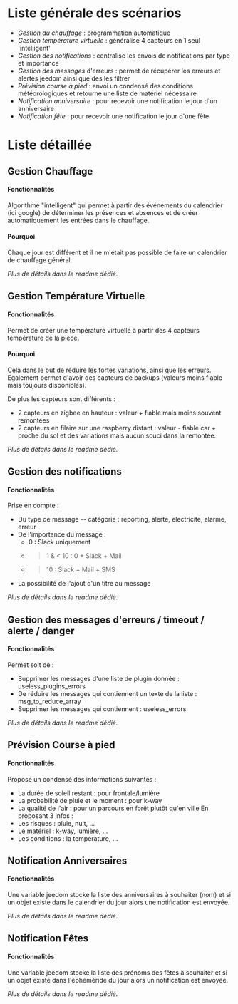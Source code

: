 # Liste générale des scénarios
- *Gestion du chauffage* : programmation automatique 
- *Gestion température virtuelle* : généralise 4 capteurs en 1 seul 'intelligent'
- *Gestion des notifications* : centralise les envois de notifications par type et importance
- *Gestion des messages* d'erreurs : permet de récupérer les erreurs et alertes jeedom ainsi que des les filtrer
- *Prévision course à pied* : envoi un condensé des conditions météorologiques et retourne une liste de matériel nécessaire
- *Notification anniversaire* : pour recevoir une notification le jour d'un anniversaire
- *Notification fête* : pour recevoir une notification le jour d'une fête

# Liste détaillée
## Gestion Chauffage
#### Fonctionnalités
Algorithme "intelligent" qui permet à partir des événements du calendrier (ici google) de déterminer les présences et absences et de créer automatiquement les entrées dans le chauffage.
#### Pourquoi
Chaque jour est différent et il ne m'était pas possible de faire un calendrier de chauffage général.

*Plus de détails dans le readme dédié.*
## Gestion Température Virtuelle
#### Fonctionnalités 
Permet de créer une température virtuelle à partir des 4 capteurs température de la pièce. 
#### Pourquoi 
Cela dans le but de réduire les fortes variations, ainsi que les erreurs. Egalement permet d'avoir des capteurs de backups (valeurs moins fiable mais toujours disponibles).

De plus les capteurs sont différents :
- 2 capteurs en zigbee en hauteur : valeur + fiable mais moins souvent remontées
- 2 capteurs en filaire sur une raspberry distant : valeur - fiable car + proche du sol et des variations mais aucun souci dans la remontée. 

*Plus de détails dans le readme dédié.*
## Gestion des notifications
#### Fonctionnalités
Prise en compte :
- Du type de message -- catégorie : reporting, alerte, electricite, alarme, erreur
- De l'importance du message : 
	- 0 : Slack uniquement
	- > 1 & < 10 : 0 + Slack + Mail 
	- > 10 : Slack + Mail + SMS
- La possibilité de l'ajout d'un titre au message

*Plus de détails dans le readme dédié.*
## Gestion des messages d'erreurs / timeout / alerte / danger
#### Fonctionnalités
Permet soit de : 
- Supprimer les messages d'une liste de plugin donnée : useless_plugins_errors 
- De réduire les messages qui contiennent un texte de la liste : msg_to_reduce_array 
- Supprimer les messages qui contiennent : useless_errors

*Plus de détails dans le readme dédié.*
## Prévision Course à pied
#### Fonctionnalités
Propose un condensé des informations suivantes :
- La durée de soleil restant : pour frontale/lumière
- La probabilité de pluie et le moment : pour k-way
- La qualité de l'air : pour un parcours en forêt plutôt qu'en ville
En proposant 3 infos :
- Les risques : pluie, nuit, ...
- Le matériel : k-way, lumière, ...
- Les conditions : la température, ...

## Notification Anniversaires
#### Fonctionnalités 
Une variable jeedom stocke la liste des anniversaires à souhaiter (nom) et si un objet existe dans le calendrier du jour alors une notification est envoyée.

*Plus de détails dans le readme dédié.*
## Notification Fêtes
#### Fonctionnalités 
Une variable jeedom stocke la liste des prénoms des fêtes à souhaiter et si un objet existe dans l'éphéméride du jour alors un notification est envoyée.

*Plus de détails dans le readme dédié.*